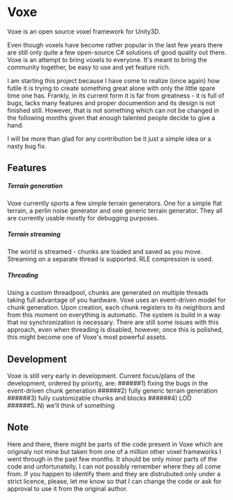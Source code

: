 # Voxe
Voxe is an open source voxel framework for Unity3D.

Even though voxels have become rather popular in the last few years there are still only quite a few open-source C# solutions of good quality out there. Voxe is an attempt to bring voxels to everyone. It's meant to bring the community together, be easy to use and yet feature rich.

I am starting this project because I have come to realize (once again) how futile it is trying to create something great alone with only the little spare time one has. Frankly, in its current form it is far from greatness - it is full of bugs, lacks many features and proper documention and its design is not finished still. However, that is not something which can not be changed in the following months given that enough talented people decide to give a hand.

I will be more than glad for any contribution be it just a simple idea or a nasty bug fix.

## Features

##### Terrain generation
Voxe currently sports a few simple terrain generators. One for a simple flat terrain, a perlin noise generator and one generic terrain generator. They all are currently usable mostly for debugging purposes.

##### Terrain streaming
The world is streamed - chunks are loaded and saved as you move. Streaming on a separate thread is supported. RLE compression is used.

##### Threading
Using a custom threadpool, chunks are generated on multiple threads taking full advantage of you hardware. Voxe uses an event-driven model for chunk generation. Upon creation, each chunk registers to its neighbors and from this moment on everything is automatic. The system is build in a way
that no synchronization is necessary.
There are still some issues with this approach, even when threading is disabled, however, once this is polished, this might become one of Voxe's most powerful assets.

## Development
Voxe is still very early in development. Current focus/plans of the development, ordered by priority, are:
######1) fixing the bugs in the event-driven chunk generation
######2) fully generic terrain generation
######3) fully customizable chunks and blocks
######4) LOD
######5..N) we'll think of something

## Note
Here and there, there might be parts of the code present in Voxe which are originaly not mine but taken from one of a million other voxel frameworks I went through in the past few months. It should be only minor parts of the code and unfortunatelly, I can not possibly remember where they all come from. If you happen to identify them and they are distrubuted only under a strict licence, please, let me know so that I can change the code or ask for approval to use it from the original author.

